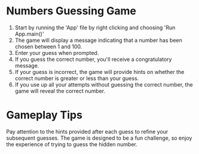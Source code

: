 # Numbers Guessing Game


1. Start by running the 'App' file by right clicking and choosing 'Run App.main()'
2. The game will display a message indicating that a number has been chosen between 1 and 100.
3. Enter your guess when prompted.
4. If you guess the correct number, you'll receive a congratulatory message.
5. If your guess is incorrect, the game will provide hints on whether the correct number is greater or less than your guess.
6. If you use up all your attempts without guessing the correct number, the game will reveal the correct number.

# Gameplay Tips

Pay attention to the hints provided after each guess to refine your subsequent guesses.
The game is designed to be a fun challenge, so enjoy the experience of trying to guess the hidden number.